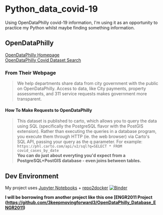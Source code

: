 # Python_data_covid-19
Using  OpenDataPhilly covid-19 information, I'm using it as an opportunity to practice my Python whilst maybe finding something information.  

## OpenDataPhilly
[OpenDataPhilly Homepage](https://www.opendataphilly.org/)  
[OpenDataPhilly Covid Dataset Search](https://www.opendataphilly.org/dataset?q=covid)

### From Their Webpage
> We help departments share data from city government with the public on OpenDataPhilly. Access to data, like City payments, property assessments, and 311 service requests makes government more transparent.  

#### How To Make Requests to OpenDataPhilly
> This dataset is published to carto, which allows you to query the data using SQL (specifically the PostgreSQL flavor with the PostGIS extension). Rather than executing the queries in a database program, you execute them through HTTP (ie. the web browser) via Carto's SQL API, passing your query as the q parameter. For example:  
``` https://phl.carto.com/api/v2/sql?q=SELECT * FROM covid_cases_by_date ```  
**You can do just about everyting you'd expect from a PostgreSQL+PostGIS database - even joins between tables.**  

## Dev Environment  
My project uses [Jupyter Notebooks](https://jupyter.org/) + [repo2docker](https://repo2docker.readthedocs.io/en/latest/)
[![Binder](https://mybinder.org/badge_logo.svg)](https://mybinder.org/v2/gh/3keepmovingforward3/Python_data_covid-19/master?filepath=Python_data_covid-19.ipynb)  

**I will be borrowing from another project like this one [ENGR2011 Project (https://github.com/3keepmovingforward3/OpenDataPhilly_Database_ENGR2011)**

